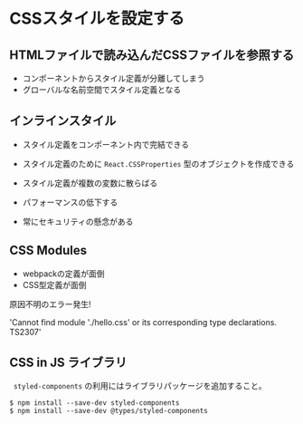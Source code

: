 # CSSスタイルを設定する

## HTMLファイルで読み込んだCSSファイルを参照する

- コンポーネントからスタイル定義が分離してしまう
- グローバルな名前空間でスタイル定義となる

## インラインスタイル

- スタイル定義をコンポーネント内で完結できる
- スタイル定義のために `React.CSSProperties` 型のオブジェクトを作成できる

- スタイル定義が複数の変数に散らばる
- パフォーマンスの低下する
- 常にセキュリティの懸念がある

## CSS Modules

- webpackの定義が面倒
- CSS型定義が面倒

原因不明のエラー発生!

'Cannot find module './hello.css' or its corresponding type declarations. TS2307'

## CSS in JS ライブラリ

` styled-components` の利用にはライブラリパッケージを追加すること。

```
$ npm install --save-dev styled-components
$ npm install --save-dev @types/styled-components
```
